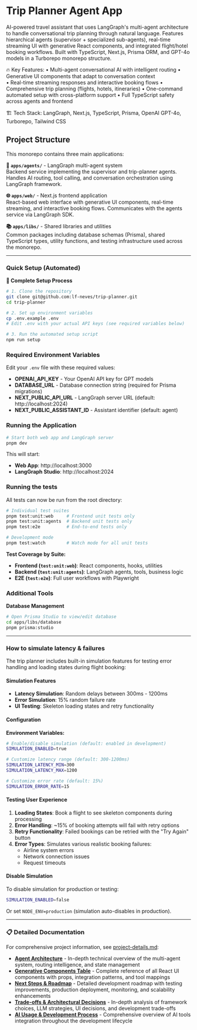 # Trip Planner Agent App

AI-powered travel assistant that uses LangGraph's multi-agent architecture to handle conversational trip planning through natural language. Features hierarchical agents (supervisor + specialized sub-agents), real-time streaming UI with generative React components, and integrated flight/hotel booking workflows. Built with TypeScript, Next.js, Prisma ORM, and GPT-4o models in a Turborepo monorepo structure.

🔥 Key Features:
• Multi-agent conversational AI with intelligent routing
• Generative UI components that adapt to conversation context  
• Real-time streaming responses and interactive booking flows
• Comprehensive trip planning (flights, hotels, itineraries)
• One-command automated setup with cross-platform support
• Full TypeScript safety across agents and frontend

🏗️ Tech Stack: LangGraph, Next.js, TypeScript, Prisma, OpenAI GPT-4o, Turborepo, Tailwind CSS

## Project Structure

This monorepo contains three main applications:

**🤖 `apps/agents/`** - LangGraph multi-agent system  
Backend service implementing the supervisor and trip-planner agents. Handles AI routing, tool calling, and conversation orchestration using LangGraph framework.

**🌐 `apps/web/`** - Next.js frontend application  
React-based web interface with generative UI components, real-time streaming, and interactive booking flows. Communicates with the agents service via LangGraph SDK.

**📚 `apps/libs/`** - Shared libraries and utilities  
Common packages including database schemas (Prisma), shared TypeScript types, utility functions, and testing infrastructure used across the monorepo.

---

### Quick Setup (Automated)

**🚀 Complete Setup Process**

```bash
# 1. Clone the repository
git clone git@github.com:lf-neves/trip-planner.git
cd trip-planner

# 2. Set up environment variables
cp .env.example .env
# Edit .env with your actual API keys (see required variables below)

# 3. Run the automated setup script
npm run setup
```

### Required Environment Variables

Edit your `.env` file with these required values:

- **OPENAI_API_KEY** - Your OpenAI API key for GPT models
- **DATABASE_URL** - Database connection string (required for Prisma migrations)
- **NEXT_PUBLIC_API_URL** - LangGraph server URL (default: http://localhost:2024)
- **NEXT_PUBLIC_ASSISTANT_ID** - Assistant identifier (default: agent)

### Running the Application

```bash
# Start both web app and LangGraph server
pnpm dev
```

This will start:

- **Web App**: http://localhost:3000
- **LangGraph Studio**: http://localhost:2024

### Running the tests

All tests can now be run from the root directory:

```bash
# Individual test suites
pnpm test:unit:web     # Frontend unit tests only
pnpm test:unit:agents  # Backend unit tests only
pnpm test:e2e          # End-to-end tests only

# Development mode
pnpm test:watch        # Watch mode for all unit tests
```

**Test Coverage by Suite:**

- **Frontend (`test:unit:web`)**: React components, hooks, utilities
- **Backend (`test:unit:agents`)**: LangGraph agents, tools, business logic
- **E2E (`test:e2e`)**: Full user workflows with Playwright

### Additional Tools

**Database Management**

```bash
# Open Prisma Studio to view/edit database
cd apps/libs/database
pnpm prisma:studio
```

---

### How to simulate latency & failures

The trip planner includes built-in simulation features for testing error handling and loading states during flight booking:

#### **Simulation Features**

- **Latency Simulation**: Random delays between 300ms - 1200ms
- **Error Simulation**: 15% random failure rate
- **UI Testing**: Skeleton loading states and retry functionality

#### **Configuration**

**Environment Variables:**

```bash
# Enable/disable simulation (default: enabled in development)
SIMULATION_ENABLED=true

# Customize latency range (default: 300-1200ms)
SIMULATION_LATENCY_MIN=300
SIMULATION_LATENCY_MAX=1200

# Customize error rate (default: 15%)
SIMULATION_ERROR_RATE=15
```

#### **Testing User Experience**

1. **Loading States**: Book a flight to see skeleton components during processing
2. **Error Handling**: ~15% of booking attempts will fail with retry options
3. **Retry Functionality**: Failed bookings can be retried with the "Try Again" button
4. **Error Types**: Simulates various realistic booking failures:
   - Airline system errors
   - Network connection issues
   - Request timeouts

#### **Disable Simulation**

To disable simulation for production or testing:

```bash
SIMULATION_ENABLED=false
```

Or set `NODE_ENV=production` (simulation auto-disables in production).

---

### 📋 Detailed Documentation

For comprehensive project information, see [project-details.md](./project-details.md):

- **[Agent Architecture](./project-details.md#agent-architecture)** - In-depth technical overview of the multi-agent system, routing intelligence, and state management
- **[Generative Components Table](./project-details.md#generative-components-table)** - Complete reference of all React UI components with props, integration patterns, and tool mappings
- **[Next Steps & Roadmap](./project-details.md#next-steps--roadmap)** - Detailed development roadmap with testing improvements, production deployment, monitoring, and scalability enhancements
- **[Trade-offs & Architectural Decisions](./project-details.md#trade-offs--decisions)** - In-depth analysis of framework choices, LLM strategies, UI decisions, and development trade-offs
- **[AI Usage & Development Process](./project-details.md#ai-usage--development-process)** - Comprehensive overview of AI tools integration throughout the development lifecycle
